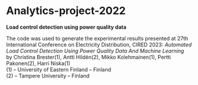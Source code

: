 # Analytics-project-2022
<b>Load control detection using power quality data</b>

The code was used to generate the experimental results presented at 27th International Conference on Electricity Distribution, CIRED 2023: 
<i>Automated Load Control Detection Using Power Quality Data And Machine Learning</i>
<br>by Christina Brester(1), Antti Hildén(2), Mikko Kolehmainen(1), Pertti Pakonen(2), Harri Niska(1)
<br>(1) – University of Eastern Finland – Finland
<br>(2) – Tampere University – Finland
